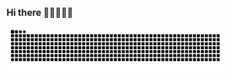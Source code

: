 ## Hi there 👋👋👋👋👋

<!--
**andyuan997/andyuan997** is a ✨ _special_ ✨ repository because its `README.md` (this file) appears on your GitHub profile.

Here are some ideas to get you started:
 
- 🔭 I’m currently working on ...
- 🌱 I’m currently learning ...
- 👯 I’m looking to collaborate on ...
- 🤔 I’m looking for help with ...
- 💬 Ask me about ...
- 📫 How to reach me: ...
- 😄 Pronouns: ...
- ⚡ Fun fact: ...
-->

<picture>
  <source media="(prefers-color-scheme: dark)" srcset="https://raw.githubusercontent.com/andyuan997/andyuan997/output/github-contribution-grid-snake-dark.svg">
  <source media="(prefers-color-scheme: light)" srcset="https://raw.githubusercontent.com/andyuan997/andyuan997/output/github-contribution-grid-snake.svg">
  <img alt="github contribution grid snake animation" src="https://raw.githubusercontent.com/andyuan997/andyuan997/output/github-contribution-grid-snake.svg">
</picture>

